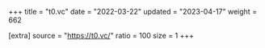 +++
title = "t0.vc"
date = "2022-03-22"
updated = "2023-04-17"
weight = 662

[extra]
source = "https://t0.vc/"
ratio = 100
size = 1
+++
